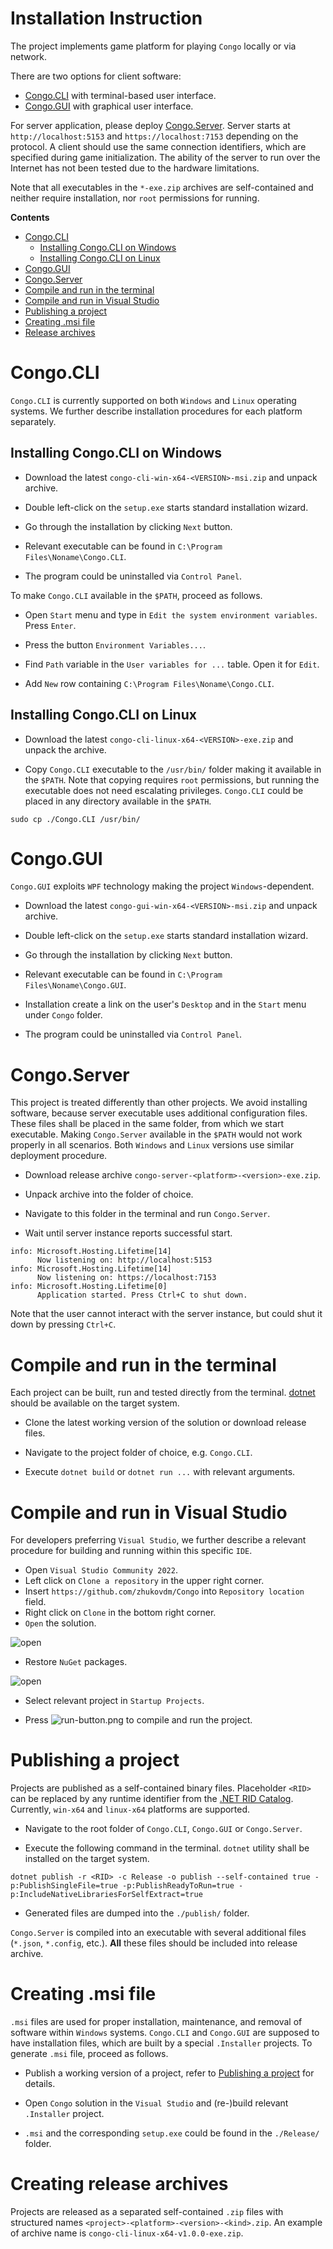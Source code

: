 # Installation Instruction

The project implements game platform for playing `Congo` locally or via network.

There are two options for client software:

- [Congo.CLI](#congocli) with terminal-based user interface.
- [Congo.GUI](#congogui) with graphical user interface.

For server application, please deploy [Congo.Server](#congoserver). Server starts at `http://localhost:5153` and `https://localhost:7153` depending on the protocol. A client should use the same connection identifiers, which are specified during game initialization. The ability of the server to run over the Internet has not been tested
due to the hardware limitations.

Note that all executables in the `*-exe.zip` archives are self-contained and neither require installation, nor `root` permissions for running.

**Contents**

- [Congo.CLI](#congocli)
  - [Installing Congo.CLI on Windows](#installing-congocli-on-windows)
  - [Installing Congo.CLI on Linux](#installing-congocli-on-linux)
- [Congo.GUI](#congogui)
- [Congo.Server](#congoserver)
- [Compile and run in the terminal](#compile-and-run-in-the-terminal)
- [Compile and run in Visual Studio](#compile-and-run-in-visual-studio)
- [Publishing a project](#publishing-a-project)
- [Creating .msi file](#creating-msi-file)
- [Release archives](#release-archives)

# Congo.CLI

`Congo.CLI` is currently supported on both `Windows` and `Linux` operating systems. We further describe installation procedures for each platform separately.

## Installing Congo.CLI on Windows

- Download the latest `congo-cli-win-x64-<VERSION>-msi.zip` and unpack archive.

- Double left-click on the `setup.exe` starts standard installation wizard.

- Go through the installation by clicking `Next` button.

- Relevant executable can be found in `C:\Program Files\Noname\Congo.CLI`.

- The program could be uninstalled via `Control Panel`.

To make `Congo.CLI` available in the `$PATH`, proceed as follows.

- Open `Start` menu and type in `Edit the system environment variables`. Press `Enter`.

- Press the button `Environment Variables...`.

- Find `Path` variable in the `User variables for ...` table. Open it for `Edit`.

- Add `New` row containing `C:\Program Files\Noname\Congo.CLI`.

## Installing Congo.CLI on Linux

- Download the latest `congo-cli-linux-x64-<VERSION>-exe.zip` and unpack the archive.

- Copy `Congo.CLI` executable to the `/usr/bin/` folder making it available in the `$PATH`. Note that copying requires `root` permissions, but running the executable does not need escalating privileges. `Congo.CLI` could be placed in any directory available in the `$PATH`.

```console
sudo cp ./Congo.CLI /usr/bin/
```

# Congo.GUI

`Congo.GUI` exploits `WPF` technology making the project `Windows`-dependent.

- Download the latest `congo-gui-win-x64-<VERSION>-msi.zip` and unpack archive.

- Double left-click on the `setup.exe` starts standard installation wizard.

- Go through the installation by clicking `Next` button.

- Relevant executable can be found in `C:\Program Files\Noname\Congo.GUI`.

- Installation create a link on the user's `Desktop` and in the `Start` menu under `Congo` folder.

- The program could be uninstalled via `Control Panel`.

# Congo.Server

This project is treated differently than other projects. We avoid installing software, because server executable uses additional configuration files. These files shall be placed in the same folder, from which we start executable. Making `Congo.Server` available in the `$PATH` would not work properly in all scenarios. Both `Windows` and `Linux` versions use similar deployment procedure.

- Download release archive `congo-server-<platform>-<version>-exe.zip`.

- Unpack archive into the folder of choice.

- Navigate to this folder in the terminal and run `Congo.Server`.

- Wait until server instance reports successful start.

```console
info: Microsoft.Hosting.Lifetime[14]
      Now listening on: http://localhost:5153
info: Microsoft.Hosting.Lifetime[14]
      Now listening on: https://localhost:7153
info: Microsoft.Hosting.Lifetime[0]
      Application started. Press Ctrl+C to shut down.
```

Note that the user cannot interact with the server instance, but could shut it down by pressing `Ctrl+C`.

# Compile and run in the terminal

Each project can be built, run and tested directly from the terminal. [dotnet](https://docs.microsoft.com/en-us/dotnet/core/tools/dotnet) should be available on the target system.

- Clone the latest working version of the solution or download release files.

- Navigate to the project folder of choice, e.g. `Congo.CLI`.

- Execute `dotnet build` or `dotnet run ...` with relevant arguments.

# Compile and run in Visual Studio

For developers preferring `Visual Studio`, we further describe a relevant procedure for building and running within this specific `IDE`.

- Open `Visual Studio Community 2022`.
- Left click on `Clone a repository` in the upper right corner.
- Insert `https://github.com/zhukovdm/Congo` into `Repository location` field.
- Right click on `Clone` in the bottom right corner.
- `Open` the solution.

![open](./Pics/install.png)

- Restore `NuGet` packages.

![open](./Pics/nugets.png)

- Select relevant project in `Startup Projects`.

- Press ![run-button.png](./Pics/run-button.png) to compile and run the project.

# Publishing a project

Projects are published as a self-contained binary files. Placeholder `<RID>` can be replaced by any runtime identifier from the [.NET RID Catalog](https://docs.microsoft.com/en-us/dotnet/core/rid-catalog). Currently, `win-x64` and `linux-x64` platforms are supported.

- Navigate to the root folder of `Congo.CLI`, `Congo.GUI` or `Congo.Server`.

- Execute the following command in the terminal. `dotnet` utility shall be installed on the target system.

```console
dotnet publish -r <RID> -c Release -o publish --self-contained true -p:PublishSingleFile=true -p:PublishReadyToRun=true -p:IncludeNativeLibrariesForSelfExtract=true
```

- Generated files are dumped into the `./publish/` folder.

`Congo.Server` is compiled into an executable with several additional files (`*.json`, `*.config`, etc.). **All** these files should be included into release archive.

# Creating .msi file

`.msi` files are used for proper installation, maintenance, and removal of software within `Windows` systems. `Congo.CLI` and `Congo.GUI` are supposed to have installation files, which are built by a special `.Installer` projects. To generate `.msi` file, proceed as follows.

- Publish a working version of a project, refer to [Publishing a project](#publishing-a-project) for details.

- Open `Congo` solution in the `Visual Studio` and (re-)build relevant `.Installer` project.

- `.msi` and the corresponding `setup.exe` could be found in the `./Release/` folder.

# Creating release archives

Projects are released as a separated self-contained `.zip` files with structured names `<project>-<platform>-<version>-<kind>.zip`. An example of archive name is `congo-cli-linux-x64-v1.0.0-exe.zip`.
